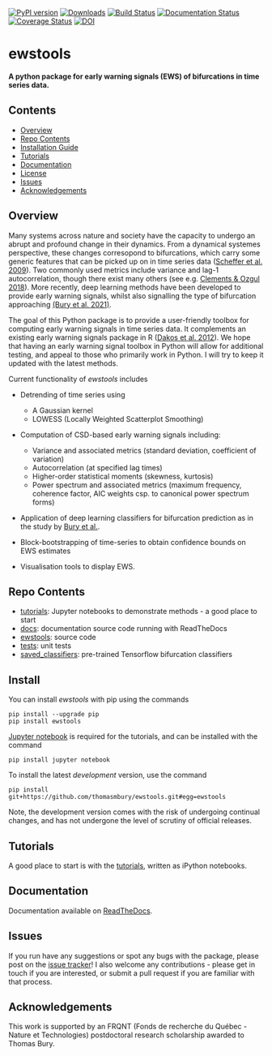 [![PyPI version](https://badge.fury.io/py/ewstools.svg)](https://badge.fury.io/py/ewstools)
[![Downloads](https://pepy.tech/badge/ewstools)](https://pepy.tech/project/ewstools)
[![Build Status](https://travis-ci.com/ThomasMBury/ewstools.svg?branch=master)](https://travis-ci.com/ThomasMBury/ewstools)
[![Documentation Status](https://readthedocs.org/projects/ewstools/badge/?version=latest)](https://ewstools.readthedocs.io/en/latest/?badge=latest)
[![Coverage Status](https://coveralls.io/repos/github/ThomasMBury/ewstools/badge.svg?branch=master&service=github)](https://coveralls.io/github/ThomasMBury/ewstools?branch=master&service=github)
[![DOI](https://zenodo.org/badge/DOI/10.5281/zenodo.3497512.svg)](https://doi.org/10.5281/zenodo.3497512)


# ewstools
**A python package for early warning signals (EWS) of bifurcations in time series data.**

## Contents

- [Overview](#overview)
- [Repo Contents](#repo-contents)
- [Installation Guide](#install)
- [Tutorials](#tutorials)
- [Documentation](#documentation)
- [License](./LICENSE)
- [Issues](#issues)
- [Acknowledgements](#acknowledgements)


## Overview

Many systems across nature and society have the capacity to undergo an abrupt and profound change in their dynamics. From a dynamical systemes perspective, these changes corresopond to bifurcations, which carry some generic features that can be picked up on in time series data ([Scheffer et al. 2009](https://www.nature.com/articles/nature08227)). Two commonly used metrics include variance and lag-1 autocorrelation, though there exist many others (see e.g. [Clements & Ozgul 2018](https://onlinelibrary.wiley.com/doi/full/10.1111/ele.12948)). More recently, deep learning methods have been developed to provide early warning signals, whilst also signalling the type of bifurcation approaching [(Bury et al. 2021)](https://www.pnas.org/doi/10.1073/pnas.2106140118).

The goal of this Python package is to provide a user-friendly toolbox for computing early warning signals in time series data. It complements an existing early warning signals package in R ([Dakos et al. 2012](https://journals.plos.org/plosone/article?id=10.1371/journal.pone.0041010)). We hope that having an early warning signal toolbox in Python will allow for additional testing, and appeal to those who primarily work in Python. I will try to keep it updated with the latest methods.

Current functionality of *ewstools* includes

  - Detrending of time series using
    - A Gaussian kernel
    - LOWESS (Locally Weighted Scatterplot Smoothing)

  - Computation of CSD-based early warning signals including:
    - Variance and associated metrics (standard deviation, coefficient of variation)
    - Autocorrelation (at specified lag times)
    - Higher-order statistical moments (skewness, kurtosis)
    - Power spectrum and associated metrics (maximum frequency, coherence factor, AIC weights csp. to canonical power spectrum forms)

  - Application of deep learning classifiers for bifurcation prediction as in the study by [Bury et al.](https://www.pnas.org/doi/10.1073/pnas.2106140118).

  - Block-bootstrapping of time-series to obtain confidence bounds on EWS estimates
  
  - Visualisation tools to display EWS.


## Repo Contents

- [tutorials](./tutorials): Jupyter notebooks to demonstrate methods - a good place to start
- [docs](./docs): documentation source code running with ReadTheDocs
- [ewstools](./ewstools): source code
- [tests](./tests): unit tests
- [saved_classifiers](./saved_classifiers): pre-trained Tensorflow bifurcation classifiers

## Install

You can install *ewstools* with pip using the commands

```
pip install --upgrade pip
pip install ewstools
```

[Jupyter notebook](https://jupyter.org/install) is required for the tutorials, and can be installed with the command
```
pip install jupyter notebook
```

To install the latest *development* version, use the command
```
pip install git+https://github.com/thomasmbury/ewstools.git#egg=ewstools
```
Note, the development version comes with the risk of undergoing continual changes, and has not undergone the level of scrutiny of official releases.

## Tutorials

A good place to start is with the [tutorials](./tutorials), written as iPython notebooks.

## Documentation

Documentation available on [ReadTheDocs](https://ewstools.readthedocs.io/en/latest/).

## Issues

If you run have any suggestions or spot any bugs with the package, please post on the [issue tracker](https://github.com/ThomasMBury/ewstools/issues)! I also welcome any contributions - please get in touch if you are interested, or submit a pull request if you are familiar with that process.

## Acknowledgements

This work is supported by an FRQNT (Fonds de recherche du Québec - Nature et Technologies) postdoctoral research scholarship awarded to Thomas Bury. 

